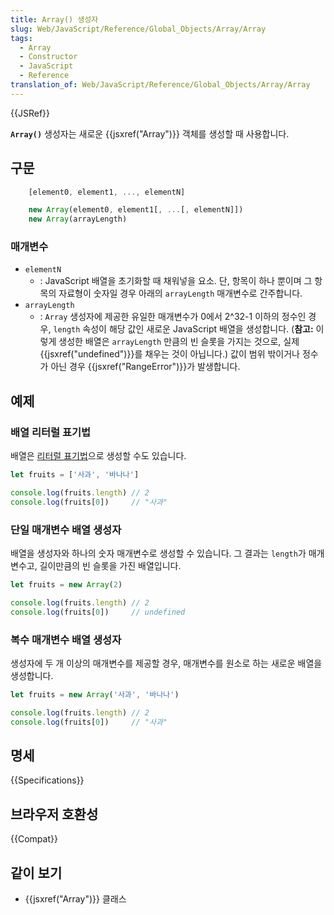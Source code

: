 ```yaml
---
title: Array() 생성자
slug: Web/JavaScript/Reference/Global_Objects/Array/Array
tags:
  - Array
  - Constructor
  - JavaScript
  - Reference
translation_of: Web/JavaScript/Reference/Global_Objects/Array/Array
---
```


{{JSRef}}

**`Array()`** 생성자는 새로운 {{jsxref("Array")}} 객체를 생성할 때 사용합니다.

## 구문

```js
    [element0, element1, ..., elementN]

    new Array(element0, element1[, ...[, elementN]])
    new Array(arrayLength)
```

### 매개변수

- `elementN`
  - : JavaScript 배열을 초기화할 때 채워넣을 요소. 단, 항목이 하나 뿐이며 그 항목의 자료형이 숫자일 경우 아래의 `arrayLength` 매개변수로 간주합니다.
- `arrayLength`
  - : `Array` 생성자에 제공한 유일한 매개변수가 0에서 2^32-1 이하의 정수인 경우, `length` 속성이 해당 값인 새로운 JavaScript 배열을 생성합니다. (**참고:** 이렇게 생성한 배열은 `arrayLength` 만큼의 빈 슬롯을 가지는 것으로, 실제 {{jsxref("undefined")}}를 채우는 것이 아닙니다.) 값이 범위 밖이거나 정수가 아닌 경우 {{jsxref("RangeError")}}가 발생합니다.

## 예제

### 배열 리터럴 표기법

배열은 [리터럴 표기법](/ko/docs/Web/JavaScript/Reference/Lexical_grammar#배열_리터럴)으로 생성할 수도 있습니다.

```js
let fruits = ['사과', '바나나']

console.log(fruits.length) // 2
console.log(fruits[0])     // "사과"
```

### 단일 매개변수 배열 생성자

배열을 생성자와 하나의 숫자 매개변수로 생성할 수 있습니다. 그 결과는 `length`가 매개변수고, 길이만큼의 빈 슬롯을 가진 배열입니다.

```js
let fruits = new Array(2)

console.log(fruits.length) // 2
console.log(fruits[0])     // undefined
```

### 복수 매개변수 배열 생성자

생성자에 두 개 이상의 매개변수를 제공할 경우, 매개변수를 원소로 하는 새로운 배열을 생성합니다.

```js
let fruits = new Array('사과', '바나나')

console.log(fruits.length) // 2
console.log(fruits[0])     // "사과"
```

## 명세

{{Specifications}}

## 브라우저 호환성

{{Compat}}

## 같이 보기

- {{jsxref("Array")}} 클래스
